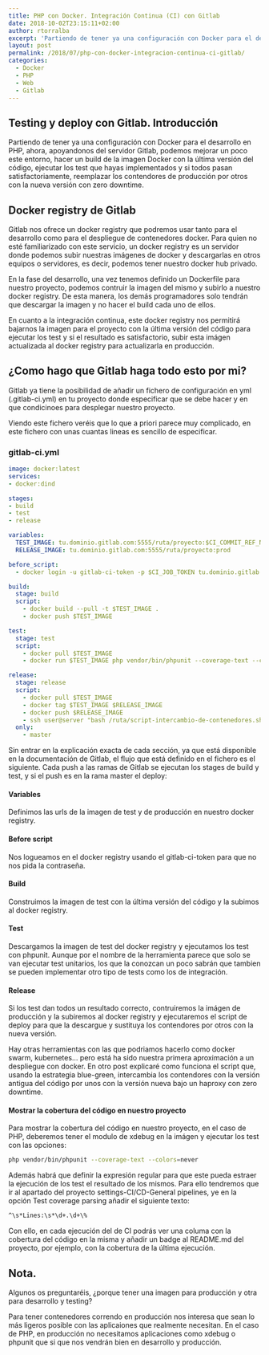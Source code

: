 ```yaml
---
title: PHP con Docker. Integración Continua (CI) con Gitlab
date: 2018-10-02T23:15:11+02:00
author: rtorralba
excerpt: 'Partiendo de tener ya una configuración con Docker para el desarrollo en PHP, ahora, apoyandonos del servidor Gitlab, podemos mejorar un poco este entorno, hacer un build de la imagen Docker con la última versión del código, ejecutar los test que hayas implementados y si todos pasan satisfactoriamente, reemplazar los contendores de producción por otros con la nueva versión con zero downtime.'
layout: post
permalink: /2018/07/php-con-docker-integracion-continua-ci-gitlab/
categories:
  - Docker
  - PHP
  - Web
  - Gitlab
---
```

## Testing y deploy con Gitlab. Introducción

Partiendo de tener ya una configuración con Docker para el desarrollo en PHP, ahora, apoyandonos del servidor Gitlab, podemos mejorar un poco este entorno, hacer un build de la imagen Docker con la última versión del código, ejecutar los test que hayas implementados y si todos pasan satisfactoriamente, reemplazar los contendores de producción por otros con la nueva versión con zero downtime.

## Docker registry de Gitlab

Gitlab nos ofrece un docker registry que podremos usar tanto para el desarrollo como para el despliegue de contenedores docker. Para quien no esté familiarizado con este servicio, un docker registry es un servidor donde podemos subir nuestras imágenes de docker y descargarlas en otros equipos o servidores, es decir, podemos tener nuestro docker hub privado.

En la fase del desarrollo, una vez tenemos definido un Dockerfile para nuestro proyecto, podemos contruir la imagen del mismo y subirlo a nuestro docker registry. De esta manera, los demás programadores solo tendrán que descargar la imagen y no hacer el build cada uno de ellos.

En cuanto a la integración continua, este docker registry nos permitirá bajarnos la imagen para el proyecto con la última versión del código para ejecutar los test y si el resultado es satisfactorio, subir esta imágen actualizada al docker registry para actualizarla en producción.

## ¿Como hago que Gitlab haga todo esto por mi?

Gitlab ya tiene la posibilidad de añadir un fichero de configuración en yml (.gitlab-ci.yml) en tu proyecto donde especificar que se debe hacer y en que condicinoes para desplegar nuestro proyecto.

Viendo este fichero veréis que lo que a priori parece muy complicado, en este fichero con unas cuantas lineas es sencillo de especificar.

### gitlab-ci.yml

```yml
image: docker:latest
services:
- docker:dind

stages:
- build
- test
- release

variables:
  TEST_IMAGE: tu.dominio.gitlab.com:5555/ruta/proyecto:$CI_COMMIT_REF_NAME
  RELEASE_IMAGE: tu.dominio.gitlab.com:5555/ruta/proyecto:prod

before_script:
  - docker login -u gitlab-ci-token -p $CI_JOB_TOKEN tu.dominio.gitlab.com:5555

build:
  stage: build
  script:
    - docker build --pull -t $TEST_IMAGE .
    - docker push $TEST_IMAGE

test:
  stage: test
  script:
    - docker pull $TEST_IMAGE
    - docker run $TEST_IMAGE php vendor/bin/phpunit --coverage-text --colors=never

release:
  stage: release
  script:
    - docker pull $TEST_IMAGE
    - docker tag $TEST_IMAGE $RELEASE_IMAGE
    - docker push $RELEASE_IMAGE
    - ssh user@server "bash /ruta/script-intercambio-de-contenedores.sh"
  only:
    - master
```

Sin entrar en la explicación exacta de cada sección, ya que está disponible en la documentación de Gitlab, el flujo que está definido en el fichero es el siguiente. Cada push a las ramas de Gitlab se ejecutan los stages de build y test, y si el push es en la rama master el deploy:

#### Variables

Definimos las urls de la imagen de test y de producción en nuestro docker registry.

#### Before script

Nos logueamos en el docker registry usando el gitlab-ci-token para que no nos pida la contraseña.

#### Build

Construimos la imagen de test con la última versión del código y la subimos al docker registry.

#### Test

Descargamos la imagen de test del docker registry y ejecutamos los test con phpunit. Aunque por el nombre de la herramienta parece que solo se van ejecutar test unitarios, los que la conozcan un poco sabrán que tambien se pueden implementar otro tipo de tests como los de integración.

#### Release

Si los test dan todos un resultado correcto, contruiremos la imágen de producción y la subiremos al docker registry y ejecutaremos el script de deploy para que la descargue y sustituya los contendores por otros con la nueva versión.

Hay otras herramientas con las que podriamos hacerlo como docker swarm, kubernetes... pero está ha sido nuestra primera aproximación a un despliegue con docker. En otro post explicaré como funciona el script que, usando la estrategia blue-green, intercambia los contendores con la versión antigua del código por unos con la versión nueva bajo un haproxy con zero downtime.


#### Mostrar la cobertura del código en nuestro proyecto

Para mostrar la cobertura del código en nuestro proyecto, en el caso de PHP, deberemos tener el modulo de xdebug en la imágen y ejecutar los test con las opciones:

```bash
php vendor/bin/phpunit --coverage-text --colors=never
```

Además habrá que definir la expresión regular para que este pueda estraer la ejecución de los test el resultado de los mismos. Para ello tendremos que ir al apartado del proyecto settings-CI/CD-General pipelines, ye en la opción Test coverage parsing añadir el siguiente texto:

```bash
^\s*Lines:\s*\d+.\d+\%
```

Con ello, en cada ejecución del de CI podrás ver una columa con la cobertura del código en la misma y añadir un badge al README.md del proyecto, por ejemplo, con la cobertura de la última ejecución.

## Nota.

Algunos os preguntaréis, ¿porque tener una imagen para producción y otra para desarrollo y testing?

Para tener contenedores correndo en producción nos interesa que sean lo más ligeros posible con las aplicaiones que realmente necesitan. En el caso de PHP, en producción no necesitamos aplicaciones como xdebug o phpunit que si que nos vendrán bien en desarrollo y producción.
